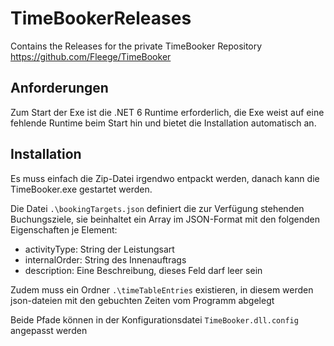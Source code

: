 # TimeBookerReleases
Contains the Releases for the private TimeBooker Repository https://github.com/Fleege/TimeBooker


## Anforderungen
Zum Start der Exe ist die .NET 6 Runtime erforderlich, die Exe weist auf eine fehlende Runtime beim Start hin und bietet die Installation automatisch an.

## Installation
Es muss einfach die Zip-Datei irgendwo entpackt werden, danach kann die TimeBooker.exe gestartet werden.

Die Datei `.\bookingTargets.json` definiert die zur Verfügung stehenden Buchungsziele, sie beinhaltet ein Array im JSON-Format mit den folgenden Eigenschaften je Element:
 - activityType: String der Leistungsart
 - internalOrder: String des Innenauftrags
 - description: Eine Beschreibung, dieses Feld darf leer sein

Zudem muss ein Ordner `.\timeTableEntries` existieren, in diesem werden json-dateien mit den gebuchten Zeiten vom Programm abgelegt

Beide Pfade können in der Konfigurationsdatei `TimeBooker.dll.config` angepasst werden
